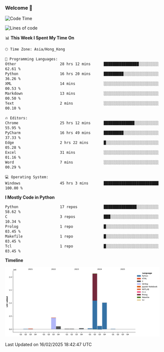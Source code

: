 ### Welcome 👋

<!--START_SECTION:waka-->
![Code Time](http://img.shields.io/badge/Code%20Time-1%2C453%20hrs%2039%20mins-blue)

![Lines of code](https://img.shields.io/badge/From%20Hello%20World%20I%27ve%20Written-3.9%20million%20lines%20of%20code-blue)

📊 **This Week I Spent My Time On** 

```text
🕑︎ Time Zone: Asia/Hong_Kong

💬 Programming Languages: 
Other                    28 hrs 12 mins      ████████████████░░░░░░░░░   62.61 % 
Python                   16 hrs 20 mins      █████████░░░░░░░░░░░░░░░░   36.26 % 
XML                      14 mins             ░░░░░░░░░░░░░░░░░░░░░░░░░   00.53 % 
Markdown                 13 mins             ░░░░░░░░░░░░░░░░░░░░░░░░░   00.50 % 
Text                     2 mins              ░░░░░░░░░░░░░░░░░░░░░░░░░   00.10 % 

🔥 Editors: 
Chrome                   25 hrs 12 mins      ██████████████░░░░░░░░░░░   55.95 % 
PyCharm                  16 hrs 49 mins      █████████░░░░░░░░░░░░░░░░   37.33 % 
Edge                     2 hrs 22 mins       █░░░░░░░░░░░░░░░░░░░░░░░░   05.28 % 
Excel                    31 mins             ░░░░░░░░░░░░░░░░░░░░░░░░░   01.16 % 
Word                     7 mins              ░░░░░░░░░░░░░░░░░░░░░░░░░   00.29 % 

💻 Operating System: 
Windows                  45 hrs 3 mins       █████████████████████████   100.00 % 
```

**I Mostly Code in Python** 

```text
Python                   17 repos            ███████████████░░░░░░░░░░   58.62 % 
C                        3 repos             ███░░░░░░░░░░░░░░░░░░░░░░   10.34 % 
Prolog                   1 repo              █░░░░░░░░░░░░░░░░░░░░░░░░   03.45 % 
Makefile                 1 repo              █░░░░░░░░░░░░░░░░░░░░░░░░   03.45 % 
Tcl                      1 repo              █░░░░░░░░░░░░░░░░░░░░░░░░   03.45 % 
```



**Timeline**

![Lines of Code chart](https://raw.githubusercontent.com/xhj2501/xhj2501/main/assets/bar_graph.png)


 Last Updated on 16/02/2025 18:42:47 UTC
<!--END_SECTION:waka-->

